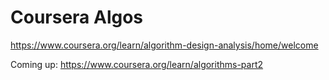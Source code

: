 # Coursera Algos

https://www.coursera.org/learn/algorithm-design-analysis/home/welcome

Coming up:
https://www.coursera.org/learn/algorithms-part2